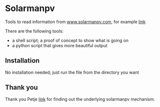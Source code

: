 Solarmanpv
==========

Tools to read information from www.solarmanpv.com, for example [link](http://www.solarmanpv.com/portal/Terminal/TerminalMain.aspx?pid=6543)

There are the following tools:
* a shell script; a proof of concept to show what is going on
* a python script that gives more beautiful output

Installation
------------

No installation needed; just run the file from the directory you want

Thank you
---------

Thank you Petje [link](https://github.com/petski) for finding out the underlying solarmanpv mechanism.


